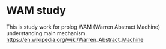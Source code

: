 # WAM study
This is study work for prolog WAM (Warren Abstract Machine) understanding main mechanism.
https://en.wikipedia.org/wiki/Warren_Abstract_Machine
